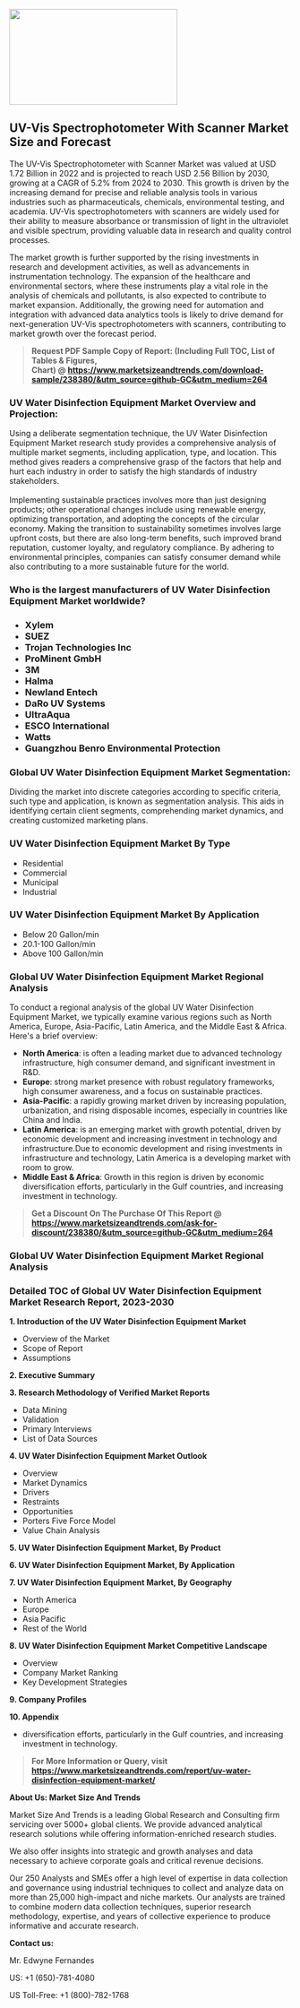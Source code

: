<p><img class="alignnone size-medium wp-image-20088" src="https://ffe5etoiles.com/wp-content/uploads/2024/12/MST1-300x171.png" alt="" width="300" height="171" /></p><h2>UV-Vis Spectrophotometer With Scanner Market Size and Forecast</h2><p>The UV-Vis Spectrophotometer with Scanner Market was valued at USD 1.72 Billion in 2022 and is projected to reach USD 2.56 Billion by 2030, growing at a CAGR of 5.2% from 2024 to 2030. This growth is driven by the increasing demand for precise and reliable analysis tools in various industries such as pharmaceuticals, chemicals, environmental testing, and academia. UV-Vis spectrophotometers with scanners are widely used for their ability to measure absorbance or transmission of light in the ultraviolet and visible spectrum, providing valuable data in research and quality control processes.</p><p>The market growth is further supported by the rising investments in research and development activities, as well as advancements in instrumentation technology. The expansion of the healthcare and environmental sectors, where these instruments play a vital role in the analysis of chemicals and pollutants, is also expected to contribute to market expansion. Additionally, the growing need for automation and integration with advanced data analytics tools is likely to drive demand for next-generation UV-Vis spectrophotometers with scanners, contributing to market growth over the forecast period.</p></p><blockquote id="" class=""><strong>Request PDF Sample Copy of Report: (Including Full TOC, List of Tables &amp; Figures, Chart)&nbsp;@&nbsp;<strong><a href="https://www.marketsizeandtrends.com/download-sample/238380/&utm_source=github-GC&utm_medium=264" target="_blank">https://www.marketsizeandtrends.com/download-sample/238380/&utm_source=github-GC&utm_medium=264</a></strong></strong></blockquote><h3 id="" class="">UV Water Disinfection Equipment Market&nbsp;Overview and Projection:</h3><p id="" class="">Using a deliberate segmentation technique, the UV Water Disinfection Equipment Market research study provides a comprehensive analysis of multiple market segments, including application, type, and location. This method gives readers a comprehensive grasp of the factors that help and hurt each industry in order to satisfy the high standards of industry stakeholders. <br /> <br />Implementing sustainable practices involves more than just designing products; other operational changes include using renewable energy, optimizing transportation, and adopting the concepts of the circular economy. Making the transition to sustainability sometimes involves large upfront costs, but there are also long-term benefits, such improved brand reputation, customer loyalty, and regulatory compliance. By adhering to environmental principles, companies can satisfy consumer demand while also contributing to a more sustainable future for the world.</p><h3 id="" class="">Who is the largest manufacturers of&nbsp;UV Water Disinfection Equipment Market worldwide?</h3><h3 class=""><p><ul><li>Xylem </li><li> SUEZ </li><li> Trojan Technologies Inc </li><li> ProMinent GmbH </li><li> 3M </li><li> Halma </li><li> Newland Entech </li><li> DaRo UV Systems </li><li> UltraAqua </li><li> ESCO International </li><li> Watts </li><li> Guangzhou Benro Environmental Protection</li></ul></p></h3><h3 id="" class="">Global&nbsp;UV Water Disinfection Equipment Market Segmentation:</h3><p id="" class="">Dividing the market into discrete categories according to specific criteria, such type and application, is known as segmentation analysis. This aids in identifying certain client segments, comprehending market dynamics, and creating customized marketing plans.</p><h3 id="" class="">UV Water Disinfection Equipment Market&nbsp;By Type</h3><p><p><ul><li>Residential</li><li> Commercial</li><li> Municipal</li><li> Industrial</p></li></ul></p></p><h3 id="" class="">UV Water Disinfection Equipment Market&nbsp;By Application</h3><p class=""><p><ul><li>Below 20 Gallon/min</li><li> 20.1-100 Gallon/min</li><li> Above 100 Gallon/min</li></ul></p></p><h3 id="" class="">Global UV Water Disinfection Equipment Market Regional Analysis</h3><p id="" class="">To conduct a regional analysis of the global UV Water Disinfection Equipment Market, we typically examine various regions such as North America, Europe, Asia-Pacific, Latin America, and the Middle East &amp; Africa. Here's a brief overview:</p><ul><li><strong>North America</strong>: is often a leading market due to advanced technology infrastructure, high consumer demand, and significant investment in R&amp;D.</li><li><strong>Europe</strong>: strong market presence with robust regulatory frameworks, high consumer awareness, and a focus on sustainable practices.</li><li><strong>Asia-Pacific</strong>: a rapidly growing market driven by increasing population, urbanization, and rising disposable incomes, especially in countries like China and India.</li><li><strong>Latin America</strong>: is an emerging market with growth potential, driven by economic development and increasing investment in technology and infrastructure.Due to economic development and rising investments in infrastructure and technology, Latin America is a developing market with room to grow.</li><li><strong>Middle East &amp; Africa</strong>: Growth in this region is driven by economic diversification efforts, particularly in the Gulf countries, and increasing investment in technology.</li></ul><blockquote id="" class=""><strong>Get a Discount On The Purchase Of This Report @ <strong><a href="https://www.marketsizeandtrends.com/ask-for-discount/238380/&utm_source=github-GC&utm_medium=264" target="_blank">https://www.marketsizeandtrends.com/ask-for-discount/238380/&utm_source=github-GC&utm_medium=264</a></strong></strong></blockquote><h3 id="" class="">Global UV Water Disinfection Equipment Market Regional Analysis</h3><h3 id="" class="">Detailed TOC of Global UV Water Disinfection Equipment Market Research Report, 2023-2030</h3><p id="" class=""><strong>1. Introduction of the UV Water Disinfection Equipment Market</strong></p><ul><li>Overview of the Market</li><li>Scope of Report</li><li>Assumptions</li></ul><p id="" class=""><strong>2. Executive Summary</strong></p><p id="" class=""><strong>3. Research Methodology of Verified Market Reports</strong></p><ul><li>Data Mining</li><li>Validation</li><li>Primary Interviews</li><li>List of Data Sources</li></ul><p id="" class=""><strong>4. UV Water Disinfection Equipment Market Outlook</strong></p><ul><li>Overview</li><li>Market Dynamics</li><li>Drivers</li><li>Restraints</li><li>Opportunities</li><li>Porters Five Force Model</li><li>Value Chain Analysis</li></ul><p id="" class=""><strong>5. UV Water Disinfection Equipment Market, By Product</strong></p><p id="" class=""><strong>6. UV Water Disinfection Equipment Market, By Application</strong></p><p id="" class=""><strong>7. UV Water Disinfection Equipment Market, By Geography</strong></p><ul><li>North America</li><li>Europe</li><li>Asia Pacific</li><li>Rest of the World</li></ul><p id="" class=""><strong>8. UV Water Disinfection Equipment Market Competitive Landscape</strong></p><ul><li>Overview</li><li>Company Market Ranking</li><li>Key Development Strategies</li></ul><p id="" class=""><strong>9. Company Profiles</strong></p><p id="" class=""><strong>10. Appendix</strong></p><ul><li>diversification efforts, particularly in the Gulf countries, and increasing investment in technology.</li></ul><blockquote id="" class=""><strong>For More Information or Query, visit <strong><strong><a href="https://www.marketsizeandtrends.com/report/uv-water-disinfection-equipment-market/" target="_blank">https://www.marketsizeandtrends.com/report/uv-water-disinfection-equipment-market/</a></strong></strong></strong></blockquote><p id="" class=""><strong>About Us: Market Size And Trends</strong></p><p id="" class="">Market Size And Trends is a leading Global Research and Consulting firm servicing over 5000+ global clients. We provide advanced analytical research solutions while offering information-enriched research studies.</p><p id="" class="">We also offer insights into strategic and growth analyses and data necessary to achieve corporate goals and critical revenue decisions.</p><p id="" class="">Our 250 Analysts and SMEs offer a high level of expertise in data collection and governance using industrial techniques to collect and analyze data on more than 25,000 high-impact and niche markets. Our analysts are trained to combine modern data collection techniques, superior research methodology, expertise, and years of collective experience to produce informative and accurate research.</p><p id="" class=""><strong>Contact us:</strong></p><p id="" class="">Mr. Edwyne Fernandes</p><p id="" class="">US: +1 (650)-781-4080</p><p id="" class="">US Toll-Free: +1 (800)-782-1768</p>
